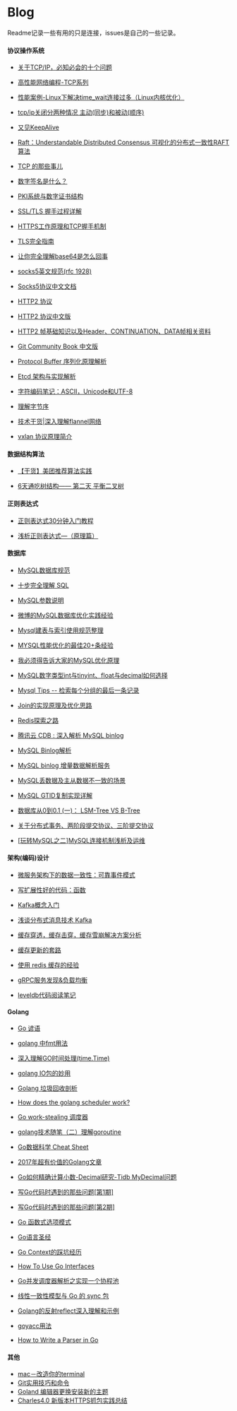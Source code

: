 # Blog
Readme记录一些有用的只是连接，issues是自己的一些记录。


#### 协议操作系统
* [关于TCP/IP，必知必会的十个问题](https://mp.weixin.qq.com/s/qn5fw8yHvjBou6Ps2Xo9Lw)

* [高性能网络编程-TCP系列](http://blog.csdn.net/column/details/high-perf-network.html)

* [性能案例-Linux下解决time_wait连接过多（Linux内核优化）](https://zhuanlan.zhihu.com/p/29334504)

* [tcp/ip关闭分两种情况 主动(同步)和被动(顺序)](http://blog.csdn.net/wych1981/article/details/23421273)

* [又见KeepAlive](http://blog.sina.com.cn/s/blog_e59371cc0102ux5w.html)

* [Raft：Understandable Distributed Consensus 可视化的分布式一致性RAFT算法](http://thesecretlivesofdata.com/raft/)

* [TCP 的那些事儿](http://get.ftqq.com/295.get)

* [数字签名是什么？](http://www.ruanyifeng.com/blog/2011/08/what_is_a_digital_signature.html)

* [PKI系统与数字证书结构](http://www.enkichen.com/2016/04/12/certification-and-pki/)

* [SSL/TLS 握手过程详解](https://www.jianshu.com/p/7158568e4867)
 
* [HTTPS工作原理和TCP握手机制](http://www.cnblogs.com/ttltry-air/archive/2012/08/20/2647898.html)

* [TLS完全指南](https://github.com/k8sp/tls)
 
* [让你完全理解base64是怎么回事](https://segmentfault.com/a/1190000004533485)

* [socks5英文规范(rfc 1928)](https://www.ietf.org/rfc/rfc1928.txt)

* [Socks5协议中文文档](http://blog.csdn.net/testcs_dn/article/details/7915505)

* [HTTP2 协议](https://tools.ietf.org/html/rfc7540)

* [HTTP2 协议中文版](https://github.com/nange/blog/blob/master/rfc7540.txt)

* [HTTP2 帧基础知识以及Header、CONTINUATION、DATA帧相关资料](http://www.cnblogs.com/ghj1976/p/4581426.html)

* [Git Community Book 中文版](http://gitbook.liuhui998.com/index.html)

* [Protocol Buffer 序列化原理解析](http://blog.csdn.net/carson_ho/article/details/70568606)

* [Etcd 架构与实现解析](http://jolestar.com/etcd-architecture/)

* [字符编码笔记：ASCII，Unicode和UTF-8](http://www.ruanyifeng.com/blog/2007/10/ascii_unicode_and_utf-8.html)

* [理解字节序](http://www.ruanyifeng.com/blog/2016/11/byte-order.html)

* [技术干货|深入理解flannel网络](https://www.kubernetes.org.cn/3682.html)

* [vxlan 协议原理简介](http://cizixs.com/2017/09/25/vxlan-protocol-introduction)


#### 数据结构算法

* [【干货】美团推荐算法实践](http://mp.weixin.qq.com/s?__biz=MjM5ODIzNDQ3Mw==&mid=202944919&idx=1&sn=98d617e318420b0bcf451d4c3def31ce)

* [6天通吃树结构—— 第二天 平衡二叉树](http://www.cnblogs.com/huangxincheng/archive/2012/07/22/2603956.html)


#### 正则表达式

* [正则表达式30分钟入门教程](http://www.cnblogs.com/deerchao/archive/2006/08/24/zhengzhe30fengzhongjiaocheng.html)

* [浅析正则表达式—（原理篇）](http://www.cnblogs.com/dwlsxj/p/Regex.html)



#### 数据库

* [MySQL数据库规范](https://github.com/alibaba/p3c/tree/master/p3c-gitbook/MySQL%E6%95%B0%E6%8D%AE%E5%BA%93)

* [十步完全理解 SQL](http://blog.jobbole.com/55086/)

* [MySQL参数说明](http://ourmysql.com/archives/411?f=wb)

* [微博的MySQL数据库优化实践经验](http://dockone.io/article/1106)

* [Mysql建表与索引使用规范整理](http://blog.csdn.net/jenminzhang/article/details/9702345)

* [MYSQL性能优化的最佳20+条经验](http://coolshell.cn/articles/1846.html)

* [我必须得告诉大家的MySQL优化原理](http://www.jianshu.com/p/d7665192aaaf)

* [MySQL数字类型int与tinyint、float与decimal如何选择](http://seanlook.com/2016/04/29/mysql-numeric-int-float/)

* [Mysql Tips -- 检索每个分组的最后一条记录](http://blog.text.wiki/2015/04/03/retrieve-the-last-record-in-each-group.html)

* [Join的实现原理及优化思路](http://www.cnblogs.com/ggjucheng/archive/2012/11/15/2772148.html)

* [Redis探索之路](http://mp.weixin.qq.com/s/hfbTRWaGSZfed4I2Op0O-w)

* [腾讯云 CDB : 深入解析 MySQL binlog](https://cloud.tencent.com/developer/article/1032755)

* [MySQL Binlog解析](https://blog.csdn.net/u013256816/article/details/53020335)

* [MySQL binlog 增量数据解析服务](https://www.jianshu.com/p/be3f62d4dce0)

* [MySQL丢数据及主从数据不一致的场景](https://blog.csdn.net/wukong_666/article/details/54729625)

* [MySQL GTID复制实现详解](http://www.ywnds.com/?p=3898)

* [数据库从0到0.1 (一)： LSM-Tree VS B-Tree](https://blog.bcmeng.com/post/lsm-tree-vs-b-tree.html)

* [关于分布式事务、两阶段提交协议、三阶提交协议](http://www.hollischuang.com/archives/681)

* [[玩转MySQL之二]MySQL连接机制浅析及运维](https://zhuanlan.zhihu.com/p/43941022)



#### 架构(编码)设计

* [微服务架构下的数据一致性：可靠事件模式](http://www.howardliu.cn/micro-services/data-consistency-in-micro-services-reliable-event/)

* [写扩展性好的代码：函数](http://blog.jobbole.com/107442/)

* [Kafka概念入门](https://www.cnblogs.com/intsmaze/p/6386616.html)

* [浅谈分布式消息技术 Kafka](http://www.linkedkeeper.com/detail/blog.action?bid=1016)

* [缓存穿透，缓存击穿，缓存雪崩解决方案分析](http://blog.csdn.net/zeb_perfect/article/details/54135506)

* [缓存更新的套路](https://coolshell.cn/articles/17416.html)

* [使用 redis 缓存的经验](https://hacpai.com/article/1520822628400)

* [gRPC服务发现&负载均衡](https://segmentfault.com/a/1190000008672912?utm_source=Weibo&utm_medium=shareLink&utm_campaign=socialShare)
* [leveldb代码阅读笔记](https://www.codedump.info/post/20190215-leveldb/)

#### Golang
* [Go 谚语](https://lingchao.xin/post/go-proverbs.html)

* [golang 中fmt用法](http://blog.csdn.net/chenbaoke/article/details/39932845)

* [深入理解GO时间处理(time.Time)](https://imhanjm.com/2017/10/29/%E6%B7%B1%E5%85%A5%E7%90%86%E8%A7%A3golang%E6%97%B6%E9%97%B4%E5%A4%84%E7%90%86(time.time)/)

* [golang IO包的妙用](http://www.jianshu.com/p/8c33f7c84509#)

* [Golang 垃圾回收剖析](http://legendtkl.com/2017/04/28/golang-gc/)

* [How does the golang scheduler work?](https://www.quora.com/How-does-the-golang-scheduler-work/answer/Ian-Lance-Taylor)

* [Go work-stealing 调度器](https://lingchao.xin/post/gos-work-stealing-scheduler.html)

* [golang技术随笔（二）理解goroutine](https://blog.csdn.net/justaipanda/article/details/44064811)

* [Go数据科学 Cheat Sheet](https://www.cheatography.com/chewxy/cheat-sheets/data-science-in-go-a/)

* [2017年超有价值的Golang文章](http://colobu.com/2017/12/28/top-golang-articles-of-2017/)

* [Go如何精确计算小数-Decimal研究-Tidb MyDecimal问题](https://imhanjm.com/2017/08/27/go%E5%A6%82%E4%BD%95%E7%B2%BE%E7%A1%AE%E8%AE%A1%E7%AE%97%E5%B0%8F%E6%95%B0-decimal%E7%A0%94%E7%A9%B6/)
 
* [写Go代码时遇到的那些问题[第1期]](http://tonybai.com/2018/01/13/the-problems-i-encountered-when-writing-go-code-issue-1st/)
 
* [写Go代码时遇到的那些问题[第2期]](http://tonybai.com/2018/01/27/the-problems-i-encountered-when-writing-go-code-issue-2nd/)

* [Go 函数式选项模式](https://lingchao.xin/post/functional-options-pattern-in-go.html)

* [Go语言圣经](http://www.admpub.com:8080/gopl-zh/)

* [Go Context的踩坑经历](https://zhuanlan.zhihu.com/p/34417106)

* [How To Use Go Interfaces](https://blog.chewxy.com/2018/03/18/golang-interfaces/)

* [Go并发调度器解析之实现一个协程池](https://zhuanlan.zhihu.com/p/37754274)

* [线性一致性模型与 Go 的 sync 包](https://mp.weixin.qq.com/s/I0u_4LcOswX_3RBfyHjwJw)

* [Golang的反射reflect深入理解和示例](https://mp.weixin.qq.com/s/dmtLWZpwBNaDlGjMCC0HxQ)

* [goyacc用法](https://blog.csdn.net/qq_20996105/article/details/81365272)

* [How to Write a Parser in Go](https://about.sourcegraph.com/go/gophercon-2018-how-to-write-a-parser-in-go)

#### 其他
* [mac－改造你的terminal](https://www.jianshu.com/p/bb1c97269b11)
* [Git实用技巧和命令](https://www.toutiao.com/i6591651720835629576/)
* [Goland 编辑器更换安装新的主题](https://blog.csdn.net/qq_31339365/article/details/78323153)
* [Charles4.0 新版本HTTPS抓包实践总结](https://www.jianshu.com/p/234345e645e3)

